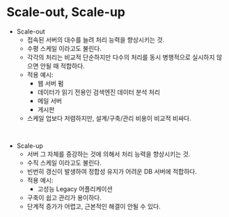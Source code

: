 # Scale-out, Scale-up

- Scale-out
  - 접속된 서버의 대수를 늘려 처리 능력을 향상시키는 것.
  - 수평 스케일 이라고도 불린다.
  - 각각의 처리는 비교적 단순하지만 다수의 처리를 동시 병행적으로 실시하지 않으면 안될 때 적합하다.
  - 적용 예시:
    - 웹 서버 펌
    - 데이터가 읽기 전용인 검색엔진 데이터 분석 처리
    - 메일 서버
    - 게시판
  - 스케일 업보다 저렴하지만, 설계/구축/관리 비용이 비교적 비싸다.

<br>

- Scale-up
  - 서버 그 자체를 증강하는 것에 의해서 처리 능력을 향상시키는 것.
  - 수직 스케일 이라고도 불린다.
  - 빈번히 갱신이 발생하여 정합성 유지가 어려운 DB 서버에 적합하다.
  - 적용 예시:
    - 고성능 Legacy 어플리케이션
  - 구축이 쉽고 관리가 용이하다.
  - 단계적 증가가 어렵고, 근본적인 해결이 안될 수 있다.
